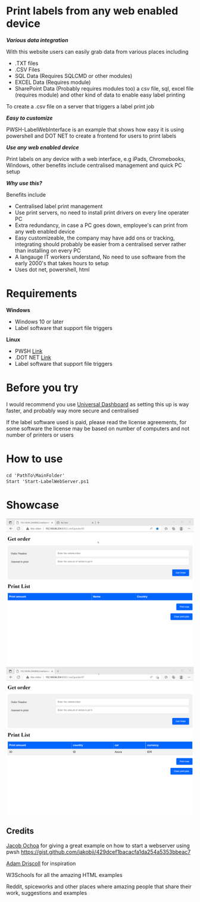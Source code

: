 # Print labels from any web enabled device
***Various data integration***

With this website users can easily grab data from various places including
* .TXT files
* .CSV Files
* SQL Data (Requires SQLCMD or other modules)
* EXCEL Data (Requires module)
* SharePoint Data (Probably requires modules too)
a csv file, sql, excel file (requires module) and other kind of data to enable easy label printing

To create a .csv file on a server that triggers a label print job

***Easy to customize***

PWSH-LabelWebInterface is an example that shows how easy it is using powershell and DOT NET to create a frontend for users to print labels

***Use any web enabled device***

Print labels on any device with a web interface, e.g iPads, Chromebooks, Windows, other benefits include centralised management and quick PC setup

***Why use this?***

Benefits include
* Centralised label print management
* Use print servers, no need to install print drivers on every line operater PC
* Extra redundancy, in case a PC goes down, employee's can print from any web enabled device
* Easy customizeable, the company may have add ons or tracking, integrating should probably be easier from a centralised server rather than installing on every PC
* A langauge IT workers understand, No need to use software from the early 2000's that takes hours to setup
* Uses dot net, powershell, html

# Requirements

**Windows**

* Windows 10 or later
* Label software that support file triggers

**Linux**

* PWSH
[Link](https://learn.microsoft.com/en-us/powershell/scripting/install/installing-powershell-on-linux?view=powershell-7.2)
* .DOT NET
[Link](https://learn.microsoft.com/en-us/dotnet/core/install/linux)
* Label software that support file triggers

# Before you try
I would recommend you use [Universal Dashboard](https://ironmansoftware.com/powershell-universal) as setting this up is way faster, and probably way more secure and centralised

If the label software used is paid, please read the license agreements, for some software the license may be based on number of computers and not number of printers or users

# How to use
```
cd 'PathTo\MainFolder'
Start 'Start-LabelWebServer.ps1

```
# Showcase

![](CSV_Example.gif)
![](SQL_Example.gif)

## Credits
[Jacob Ochoa](https://gist.github.com/jakobii) for giving a great example on how to start a webserver using pwsh
https://gist.github.com/jakobii/429dcef1bacacfa1da254a5353bbeac7

[Adam Driscoll](https://github.com/adamdriscoll) for inspiration

W3Schools for all the amazing HTML examples

Reddit, spiceworks and other places where amazing people that share their work, suggestions and examples 


